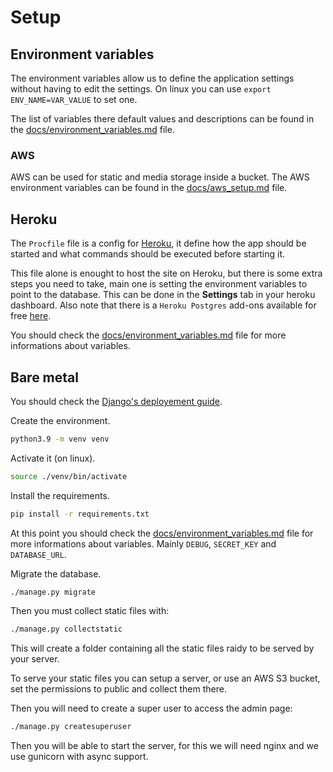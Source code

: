 # Setup

## Environment variables

The environment variables allow us to define the application settings without having to edit the settings. On linux you can use `export ENV_NAME=VAR_VALUE` to set one.

The list of variables there default values and descriptions can be found in the [docs/environment_variables.md](https://github.com/dhost-project/dhost/blob/master/docs/environment_variables.md) file.

### AWS

AWS can be used for static and media storage inside a bucket.
The AWS environment variables can be found in the [docs/aws_setup.md](https://github.com/dhost-project/dhost/blob/master/docs/aws_setup.md) file.

## Heroku

The `Procfile` file is a config for [Heroku](https://www.heroku.com/), it define how the app should be started and what commands should be executed before starting it.

This file alone is enought to host the site on Heroku, but there is some extra steps you need to take, main one is setting the environment variables to point to the database. This can be done in the **Settings** tab in your heroku dashboard. Also note that there is a `Heroku Postgres` add-ons available for free [here](https://elements.heroku.com/addons/heroku-postgresql).

You should check the [docs/environment_variables.md](https://github.com/dhost-project/dhost/blob/master/docs/environment_variables.md) file for more informations about variables.

## Bare metal

You should check the [Django's deployement guide](https://docs.djangoproject.com/en/3.1/howto/deployment/).

Create the environment.

```sh
python3.9 -m venv venv
```

Activate it (on linux).

```sh
source ./venv/bin/activate
```

Install the requirements.

```sh
pip install -r requirements.txt
```

At this point you should check the [docs/environment_variables.md](https://github.com/dhost-project/dhost/blob/master/docs/environment_variables.md) file for more informations about variables.
Mainly `DEBUG`, `SECRET_KEY` and `DATABASE_URL`.

Migrate the database.

```sh
./manage.py migrate
```

Then you must collect static files with:

```sh
./manage.py collectstatic
```

This will create a folder containing all the static files raidy to be served by your server.

To serve your static files you can setup a server, or use an AWS S3 bucket, set the permissions to public and collect them there.

Then you will need to create a super user to access the admin page:

```sh
./manage.py createsuperuser
```

Then you will be able to start the server, for this we will need nginx and we use gunicorn with async support.
